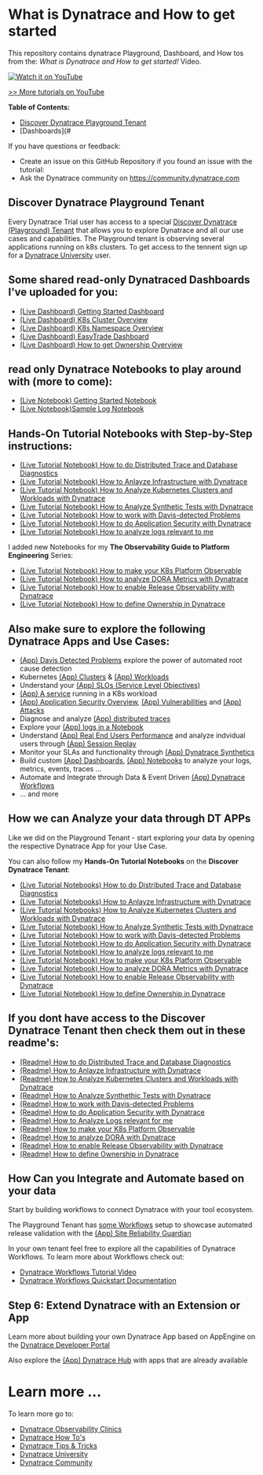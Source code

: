 # What is Dynatrace and How to get started
This repository contains dynatrace Playground, Dashboard, and How tos from the: *What is Dynatrace and How to get started!* Video.

[![Watch it on YouTube](https://img.youtube.com/vi/rw8u3oZ4RdY/0.jpg)](https://www.youtube.com/watch?v=rw8u3oZ4RdY)

[>> More tutorials on YouTube](https://bit.ly/dtsaastrial)

**Table of Contents:**
* [Discover Dynatrace Playground Tenant](#discover-dynatrace-playground-tenant)
* [Dashboards](#


If you have questions or feedback:
* Create an issue on this GitHub Repository if you found an issue with the tutorial:
* Ask the Dynatrace community on https://community.dynatrace.com


## Discover Dynatrace Playground Tenant

Every Dynatrace Trial user has access to a special [Discover Dynatrace (Playground) Tenant](https://wkf10640.apps.dynatrace.com/) that allows you to explore Dynatrace and all our use cases and capabilities.
The Playground tenant is observing several applications running on k8s clusters. To get access to the tennent sign up for a [Dynatrace University](https://www.dynatrace.com/dynatrace-university/) user.

## Some shared **read-only Dynatraced Dashboards** I've uploaded for you:
* [(Live Dashboard) Getting Started Dashboard](https://wkf10640.apps.dynatrace.com/ui/document/v0/#share=eaa07354-fcf8-4723-8c26-8ca2b0f120a4)
* [(Live Dashboard) K8s Cluster Overview](https://wkf10640.apps.dynatrace.com/ui/document/v0/#share=906052ed-d03c-4a33-a302-6f7e55f5e4bd)
* [(Live Dashboard) K8s Namespace Overview](https://wkf10640.apps.dynatrace.com/ui/document/v0/#share=19014900-50c3-4239-9ffa-3888cef882b4)
* [(Live Dashboard) EasyTrade Dashboard](https://wkf10640.apps.dynatrace.com/ui/document/v0/#share=d2ae8659-2b0a-4b10-9546-5114b2fbf3a6)
* [(Live Dashboard) How to get Ownership Overview](https://wkf10640.apps.dynatrace.com/ui/document/v0/#share=19de7d7b-477e-4134-ba2a-3d1ee776096b)

## **read only Dynatrace Notebooks** to play around with (more to come):
* [(Live Notebook) Getting Started Notebook](https://wkf10640.apps.dynatrace.com/ui/document/v0/#share=bc440f34-626b-4303-b591-923d722d5600)
* [(Live Notebook)Sample Log Notebook](https://wkf10640.apps.dynatrace.com/ui/document/v0/#share=f90a132b-36fd-4735-9d75-66e5a84a7ea2)

##  **Hands-On Tutorial Notebooks** with Step-by-Step instructions:
* [(Live Tutorial Notebook) How to do Distributed Trace and Database Diagnostics](https://wkf10640.apps.dynatrace.com/ui/document/v0/#share=fc1ff600-6819-4aee-b771-0f3219c4532c)
* [(Live Tutorial Notebook) How to Anlayze Infrastructure with Dynatrace](https://wkf10640.apps.dynatrace.com/ui/document/v0/#share=28daf510-286f-4761-b681-659ab072a6f2)
* [(Live Tutorial Notebook) How to Analyze Kubernetes Clusters and Workloads with Dynatrace](https://wkf10640.apps.dynatrace.com/ui/document/v0/#share=b1a22f8e-4e3e-4c5a-90b0-f072b53c5f91)
* [(Live Tutorial Notebook) How to Analyze Synthetic Tests with Dynatrace](https://wkf10640.apps.dynatrace.com/ui/document/v0/#share=8cb9e594-b3c6-482f-b560-4c127cc80688)
* [(Live Tutorial Notebook) How to work with Davis-detected Problems](https://wkf10640.apps.dynatrace.com/ui/document/v0/#share=529dc6b6-db2d-4cdc-94fc-d4b5b9146a13)
* [(Live Tutorial Notebook) How to do Application Security with Dynatrace](https://wkf10640.apps.dynatrace.com/ui/document/v0/#share=73c1c847-5e49-4bdf-9ece-365404fa2e28)
* [(Live Tutorial Notebook) How to analyze logs relevant to me](https://wkf10640.apps.dynatrace.com/ui/document/v0/#share=ad531ecd-ad5d-4249-a095-df5bc8a0a97e)

I added new Notebooks for my **The Observability Guide to Platform Engineering** Series:
* [(Live Tutorial Notebook) How to make your K8s Platform Observable](https://wkf10640.apps.dynatrace.com/ui/document/v0/#share=b82b694c-e137-4654-ac43-36ba212efa62)
* [(Live Tutorial Notebook) How to analyze DORA Metrics with Dynatrace](https://wkf10640.apps.dynatrace.com/ui/document/v0/#share=7f5c269b-48bc-4346-8935-15ccca3bc5ea)
* [(Live Tutorial Notebook) How to enable Release Observability with Dynatrace](https://wkf10640.apps.dynatrace.com/ui/document/v0/#share=b457adab-eea1-43fb-bffe-450e4dbd4649)
* [(Live Tutorial Notebook) How to define Ownership in Dynatrace](https://wkf10640.apps.dynatrace.com/ui/document/v0/#share=6f991064-9a32-454a-b837-2beb8012c0bb)


## Also make sure to explore the following **Dynatrace Apps** and Use Cases:
* [(App) Davis Detected Problems](https://wkf10640.apps.dynatrace.com/ui/apps/dynatrace.classic.problems/ui/problems?gtf=-24h+to+now) explore the power of automated root cause detection
* Kubernetes [(App) Clusters](https://wkf10640.apps.dynatrace.com/ui/apps/dynatrace.classic.kubernetes/ui/kubernetes/KUBERNETES_CLUSTER-279D12C72068548C) & [(App) Workloads](s://wkf10640.apps.dynatrace.com/ui/apps/dynatrace.classic.kubernetes.workloads/ui/entity/list/CLOUD_APPLICATION)
* Understand your [(App) SLOs (Service Level Objectives)](https://wkf10640.apps.dynatrace.com/ui/apps/dynatrace.classic.slo/ui/slo)
* [(App) A service](https://wkf10640.apps.dynatrace.com/ui/apps/dynatrace.classic.kubernetes.workloads/ui/entity/CLOUD_APPLICATION-CA2305D4EC324955) running in a K8s workload 
* [(App) Application Security Overview](https://wkf10640.apps.dynatrace.com/ui/apps/dynatrace.classic.security.overview/ui/security/overview), [(App) Vulnerabilities](https://wkf10640.apps.dynatrace.com/ui/apps/dynatrace.classic.vulnerabilities/ui/security/vulnerabilities) and [(App) Attacks](https://wkf10640.apps.dynatrace.com/ui/apps/dynatrace.classic.attacks/ui/security/attacks)
* Diagnose and analyze [(App) distributed traces](https://wkf10640.apps.dynatrace.com/ui/apps/dynatrace.classic.distributed.traces/ui/diagnostictools/purepaths)
* Explore your [(App) logs in a Notebook](https://wkf10640.apps.dynatrace.com/ui/document/v0/#share=f90a132b-36fd-4735-9d75-66e5a84a7ea2)
* Understand [(App) Real End Users Performance](https://wkf10640.apps.dynatrace.com/ui/apps/dynatrace.classic.frontend/#uemapplications/uemappmetrics;gtf=-24h%20to%20now;gf=all;uemapplicationId=APPLICATION-A97880B9A9D5EAE6) and analyze indvidual users through [(App) Session Replay](https://wkf10640.apps.dynatrace.com/ui/apps/dynatrace.classic.session.segmentation/ui/user-sessions)
* Monitor your SLAs and functionality through [(App) Dynatrace Synthetics](https://wkf10640.apps.dynatrace.com/ui/apps/dynatrace.classic.synthetic/)
* Build custom [(App) Dashboards](https://wkf10640.apps.dynatrace.com/ui/openApp/dynatrace.dashboards/), [(App) Notebooks](https://wkf10640.apps.dynatrace.com/ui/openApp/dynatrace.notebooks/) to analyze your logs, metrics, events, traces ...
* Automate and Integrate through Data & Event Driven [(App) Dynatrace Workflows](https://wkf10640.apps.dynatrace.com/ui/openApp/dynatrace.automations/)
* ... and more

## How we can Analyze your data through DT APPs

Like we did on the Playground Tenant - start exploring your data by opening the respective Dynatrace App for your Use Case.

You can also follow my **Hands-On Tutorial Notebooks** on the **Discover Dynatrace Tenant**:
* [(Live Tutorial Notebooks) How to do Distributed Trace and Database Diagnostics](https://wkf10640.apps.dynatrace.com/ui/document/v0/#share=fc1ff600-6819-4aee-b771-0f3219c4532c)
* [(Live Tutorial Notebooks) How to Anlayze Infrastructure with Dynatrace](https://wkf10640.apps.dynatrace.com/ui/document/v0/#share=28daf510-286f-4761-b681-659ab072a6f2)
* [(Live Tutorial Notebooks) How to Analyze Kubernetes Clusters and Workloads with Dynatrace](https://wkf10640.apps.dynatrace.com/ui/document/v0/#share=b1a22f8e-4e3e-4c5a-90b0-f072b53c5f91)
* [(Live Tutorial Notebook) How to Analyze Synthetic Tests with Dynatrace](https://wkf10640.apps.dynatrace.com/ui/document/v0/#share=8cb9e594-b3c6-482f-b560-4c127cc80688)
* [(Live Tutorial Notebook) How to work with Davis-detected Problems](https://wkf10640.apps.dynatrace.com/ui/document/v0/#share=529dc6b6-db2d-4cdc-94fc-d4b5b9146a13)
* [(Live Tutorial Notebook) How to do Application Security with Dynatrace](https://wkf10640.apps.dynatrace.com/ui/document/v0/#share=73c1c847-5e49-4bdf-9ece-365404fa2e28)
* [(Live Tutorial Notebook) How to analyze logs relevant to me](https://wkf10640.apps.dynatrace.com/ui/document/v0/#share=ad531ecd-ad5d-4249-a095-df5bc8a0a97e)
* [(Live Tutorial Notebook) How to make your K8s Platform Observable](https://wkf10640.apps.dynatrace.com/ui/document/v0/#share=b82b694c-e137-4654-ac43-36ba212efa62)
* [(Live Tutorial Notebook) How to analyze DORA Metrics with Dynatrace](https://wkf10640.apps.dynatrace.com/ui/document/v0/#share=7f5c269b-48bc-4346-8935-15ccca3bc5ea)
* [(Live Tutorial Notebook) How to enable Release Observability with Dynatrace](https://wkf10640.apps.dynatrace.com/ui/document/v0/#share=b457adab-eea1-43fb-bffe-450e4dbd4649)
* [(Live Tutorial Notebook) How to define Ownership in Dynatrace](https://wkf10640.apps.dynatrace.com/ui/document/v0/#share=6f991064-9a32-454a-b837-2beb8012c0bb)



## If you **dont have access** to the Discover Dynatrace Tenant then **check them out in these readme's**:
* [(Readme) How to do Distributed Trace and Database Diagnostics](./how-to-diagnostics/how-to-distributed-trace-database.md)
* [(Readme) How to Anlayze Infrastructure with Dynatrace](./how-to-diagnostics/how-to-analyze-infrastructure.md)
* [(Readme) How to Analyze Kubernetes Clusters and Workloads with Dynatrace](./how-to-diagnostics/how-to-analyze-k8s.md)
* [(Readme) How to Analyze Synthethic Tests with Dynatrace](./how-to-diagnostics/how-to-analyze-synthetic.md)
* [(Readme) How to work with Davis-detected Problems](./how-to-diagnostics/how-to-analyze-problems.md)
* [(Readme) How to do Application Security with Dynatrace](./how-to-diagnostics/how-to-analyze-appsec.md)
* [(Readme) How to Analyze Logs relevant for me](./how-to-diagnostics/how-to-analyze-logs-relevant-forme.md)
* [(Readme) How to make your K8s Platform Observable](./how-to-diagnostics/how-to-analyze-platform-k8s.md)
* [(Readme) How to analyze DORA with Dynatrace](./how-to-diagnostics/how-to-analyze-dora.md)
* [(Readme) How to enable Release Observability with Dynatrace](./how-to-diagnostics/how-to-release-observability.md)
* [(Readme) How to define Ownership in Dynatrace](./how-to-diagnostics/how-to-define-ownership.md)


## How Can you Integrate and Automate based on your data

Start by building workflows to connect Dynatrace with your tool ecosystem.

The Playground Tenant has [some Workflows](https://wkf10640.apps.dynatrace.com/ui/apps/dynatrace.automations/workflows) setup to showcase automated release validation with the [(App) Site Reliability Guardian](https://wkf10640.apps.dynatrace.com/ui/apps/dynatrace.site.reliability.guardian/)

In your own tenant feel free to explore all the capabilities of Dynatrace Workflows.
To learn more about Workflows check out:
* [Dynatrace Workflows Tutorial Video](https://www.youtube.com/watch?v=W3dt8LFsEdQ)
* [Dynatrace Workflows Quickstart Documentation](https://www.dynatrace.com/support/help/platform-modules/cloud-automation/workflows/quickstart)

## Step 6: Extend Dynatrace with an Extension or App

Learn more about building your own Dynatrace App based on AppEngine on the [Dynatrace Developer Portal](https://developer.dynatrace.com)

Also explore the [(App) Dynatrace Hub](https://wkf10640.apps.dynatrace.com/ui/apps/dynatrace.hub/) with apps that are already available

# Learn more ...

To learn more go to:
* [Dynatrace Observability Clinics](https://bit.ly/oneagenttutorials)
* [Dynatrace How To's](https://bit.ly/dthowto)
* [Dynatrace Tips & Tricks](https://bit.ly/dttipstricks)
* [Dynatrace University](https://university.dynatrace.com)
* [Dynatrace Community](https://community.dynatrace.com)
